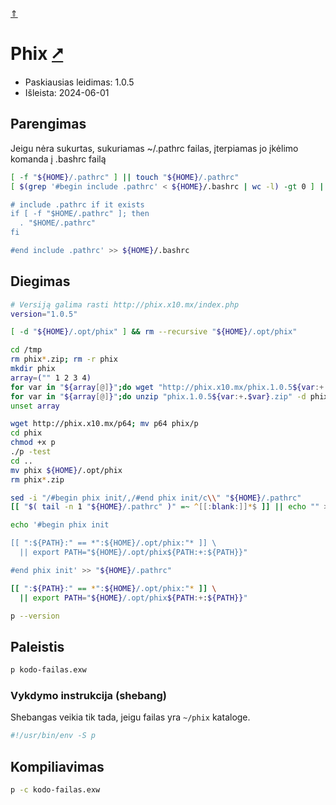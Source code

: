 [&uArr;](./readme.md)

# Phix [&#x2B67;](http://phix.x10.mx/index.php)

* Paskiausias leidimas: 1.0.5
* Išleista: 2024-06-01

## Parengimas

Jeigu nėra sukurtas, sukuriamas ~/.pathrc failas, įterpiamas jo įkėlimo komanda į .bashrc failą

```bash
[ -f "${HOME}/.pathrc" ] || touch "${HOME}/.pathrc"
[ $(grep '#begin include .pathrc' < ${HOME}/.bashrc | wc -l) -gt 0 ] || echo '#begin include .pathrc

# include .pathrc if it exists
if [ -f "$HOME/.pathrc" ]; then
  . "$HOME/.pathrc"
fi

#end include .pathrc' >> ${HOME}/.bashrc
```

## Diegimas

```bash
# Versiją galima rasti http://phix.x10.mx/index.php
version="1.0.5"

[ -d "${HOME}/.opt/phix" ] && rm --recursive "${HOME}/.opt/phix"

cd /tmp
rm phix*.zip; rm -r phix
mkdir phix
array=("" 1 2 3 4)
for var in "${array[@]}";do wget "http://phix.x10.mx/phix.1.0.5${var:+.$var}.zip"; done
for var in "${array[@]}";do unzip "phix.1.0.5${var:+.$var}.zip" -d phix; done
unset array

wget http://phix.x10.mx/p64; mv p64 phix/p
cd phix
chmod +x p
./p -test
cd ..
mv phix ${HOME}/.opt/phix
rm phix*.zip

sed -i "/#begin phix init/,/#end phix init/c\\" "${HOME}/.pathrc"
[[ "$( tail -n 1 "${HOME}/.pathrc" )" =~ ^[[:blank:]]*$ ]] || echo "" >> "${HOME}/.pathrc"

echo '#begin phix init

[[ ":${PATH}:" == *":${HOME}/.opt/phix:"* ]] \
  || export PATH="${HOME}/.opt/phix${PATH:+:${PATH}}"

#end phix init' >> "${HOME}/.pathrc"

[[ ":${PATH}:" == *":${HOME}/.opt/phix:"* ]] \
  || export PATH="${HOME}/.opt/phix${PATH:+:${PATH}}"

p --version
```

## Paleistis

```bash
p kodo-failas.exw
```

### Vykdymo instrukcija (shebang)

Shebangas veikia tik tada, jeigu failas yra `~/phix` kataloge.

```bash
#!/usr/bin/env -S p
```

## Kompiliavimas

```bash
p -c kodo-failas.exw
```
